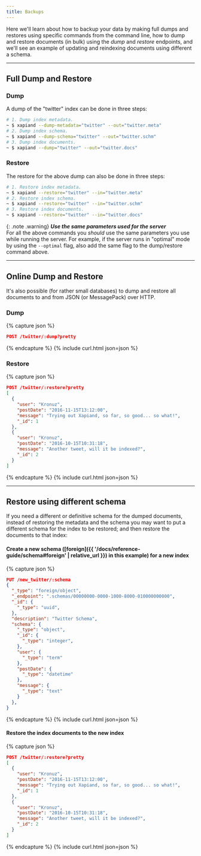 ```yaml
---
title: Backups
---
```


Here we'll learn about how to backup your data by making full dumps and restores
using specific commands from the command line, how to dump and restore documents
(in bulk) using the _dump_ and _restore_ endpoints, and we'll see an example
of updating and reindexing documents using different a schema.

---

## Full Dump and Restore

### Dump

A dump of the "twitter" index can be done in three steps:

```sh
# 1. Dump index metadata.
~ $ xapiand --dump-metadata="twitter" --out="twitter.meta"
# 2. Dump index schema.
~ $ xapiand --dump-schema="twitter" --out="twitter.schm"
# 3. Dump index documents.
~ $ xapiand --dump="twitter" --out="twitter.docs"
```

### Restore

The restore for the above dump can also be done in three steps:

```sh
# 1. Restore index metadata.
~ $ xapiand --restore="twitter" --in="twitter.meta"
# 2. Restore index schema.
~ $ xapiand --restore="twitter" --in="twitter.schm"
# 3. Restore index documents.
~ $ xapiand --restore="twitter" --in="twitter.docs"
```

{: .note .warning}
**_Use the same parameters used for the server_**<br>
For all the above commands you _should_ use the same parameters you use while
running the server. For example, if the server runs in "optimal" mode by using
the `--optimal` flag, also add the same flag to the dump/restore command above.

---

## Online Dump and Restore

It's also possible (for rather small databases) to dump and restore all
documents to and from JSON (or MessagePack) over HTTP.

### Dump

{% capture json %}

```json
POST /twitter/:dump?pretty
```
{% endcapture %}
{% include curl.html json=json %}

### Restore

{% capture json %}

```json
POST /twitter/:restore?pretty
[
  {
    "user": "Kronuz",
    "postDate": "2016-11-15T13:12:00",
    "message": "Trying out Xapiand, so far, so good... so what!",
    "_id": 1
  },
  {
    "user": "Kronuz",
    "postDate": "2016-10-15T10:31:18",
    "message": "Another tweet, will it be indexed?",
    "_id": 2
  }
]
```
{% endcapture %}
{% include curl.html json=json %}

---

## Restore using different schema

If you need a different or definitive schema for the dumped documents, instead
of restoring the metadata and the schema you may want to put a different schema
for the index to be restored; and then restore the documents to that index:

#### Create a new schema ([foreign]({{ '/docs/reference-guide/schema#foreign' | relative_url }}) in this example) for a new index

{% capture json %}

```json
PUT /new_twitter/:schema
{
  "_type": "foreign/object",
  "_endpoint": ".schemas/00000000-0000-1000-8000-010000000000",
  "_id": {
    "_type": "uuid",
  },
  "description": "Twitter Schema",
  "schema": {
    "_type": "object",
    "_id": {
      "_type": "integer",
    },
    "user": {
      "_type": "term"
    },
    "postDate": {
      "_type": "datetime"
    },
    "message": {
      "_type": "text"
    }
  },
}
```
{% endcapture %}
{% include curl.html json=json %}

#### Restore the index documents to the new index

{% capture json %}

```json
POST /twitter/:restore?pretty
[
  {
    "user": "Kronuz",
    "postDate": "2016-11-15T13:12:00",
    "message": "Trying out Xapiand, so far, so good... so what!",
    "_id": 1
  },
  {
    "user": "Kronuz",
    "postDate": "2016-10-15T10:31:18",
    "message": "Another tweet, will it be indexed?",
    "_id": 2
  }
]
```
{% endcapture %}
{% include curl.html json=json %}
